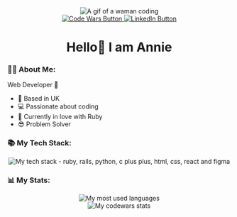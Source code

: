 <div id="header" align="center">
  <img src="https://media2.giphy.com/media/v1.Y2lkPTc5MGI3NjExN3oxb3N3MWYzZXN6MGVvNXJoa2kwZHI1YnMwazRqejVmMm4wOWNwZyZlcD12MV9pbnRlcm5hbF9naWZfYnlfaWQmY3Q9Zw/RbDKaczqWovIugyJmW/giphy.gif" alt="A gif of a waman coding">
  <div id="buttons">
    <a href="https://www.codewars.com/users/Annie11-maker">
      <img src="https://img.shields.io/badge/CodeWars-red?logo=codewars&logoColor=white&style=for-the-badge" alt="Code Wars Button">
    </a>
    <a href="https://www.linkedin.com/in/annie-shouket/">
      <img src="https://img.shields.io/badge/LinkedIn-blue?logo=linkedin&logoColor=white&style=for-the-badge" alt="LinkedIn Button">
    </a>
  </div>
  <h1>Hello👋 I am Annie</h1>
</div>

### 👩‍💻 About Me:
Web Developer 💪
- 🏡 Based in UK
- 💻 Passionate about coding
- 🔶 Currently in love with Ruby
- 😎 Problem Solver 

### 📚 My Tech Stack:
<div id="stack" align="center">
  <img src="https://skillicons.dev/icons?i=ruby,rails,python,html,css,figma,react" alt="My tech stack - ruby, rails, python, c plus plus, html, css, react and figma">
</div>

### 📊 My Stats:
<div id="mystack" align="center">
  <img src="https://github-readme-stats.vercel.app/api/top-langs/?username=Annie11-maker&layout=compact&theme=shades-of-purple" alt="My most used languages">
  <br>
  <img src="https://github.r2v.ch/codewars?user=Annie11-maker&theme=gradient_purple_dark_by_level" alt="My codewars stats">
</div>

